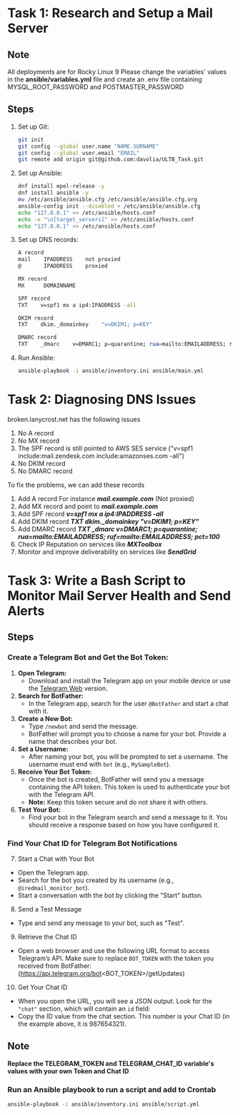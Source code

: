 # Task 1: Research and Setup a Mail Server

## Note
All deployments are for Rocky Linux 9
Please change the variables' values in the **ansible/variables.yml** file and create an .env file containing MYSQL_ROOT_PASSWORD and POSTMASTER_PASSWORD

## Steps
1. Set up Git:
   ```bash
   git init
   git config --global user.name "NAME.SURNAME"
   git config --global user.email "EMAIL"
   git remote add origin git@github.com:davolia/ULTB_Task.git
   ```
2. Set up Ansible:
   ```bash
   dnf install epel-release -y
   dnf install ansible -y
   mv /etc/ansible/ansible.cfg /etc/ansible/ansible.cfg.org
   ansible-config init --disabled > /etc/ansible/ansible.cfg
   echo "127.0.0.1" >> /etc/ansible/hosts.conf
   echo -e "\n[target_servers]" >> /etc/ansible/hosts.conf
   echo "127.0.0.1" >> /etc/ansible/hosts.conf
   ```
3. Set up DNS records:
   ```bash
   A record
   mail    IPADDRESS    not proxied
   @       IPADDRESS    proxied

   MX record
   MX      DOMAINNAME

   SPF record
   TXT    v=spf1 mx a ip4:IPADDRESS -all

   DKIM record
   TXT    dkim._domainkey    "v=DKIM1; p=KEY"

   DMARC record
   TXT    _dmarc    v=DMARC1; p=quarantine; rua=mailto:EMAILADDRESS; ruf=mailto:EMAILADDRESS; pct=100
   ```
4. Run Ansible:
   ```bash
   ansible-playbook -i ansible/inventory.ini ansible/main.yml
   ```


# Task 2:  Diagnosing DNS Issues

broken.lanycrost.net has the following issues

1. No A record
2. No MX record
3. The SPF record is still pointed to AWS SES service ("v=spf1 include:mail.zendesk.com include:amazonses.com -all")
4. No DKIM record
5. No DMARC record

To fix the problems, we can add these records

1. Add A record For instance ***mail.example.com*** (Not proxied)
2. Add MX record and point to ***mail.example.com***
3. Add SPF record ***v=spf1 mx a ip4:IPADDRESS -all***
4. Add DKIM record ***TXT    dkim._domainkey    "v=DKIM1; p=KEY"***
5. Add DMARC record ***TXT    _dmarc    v=DMARC1; p=quarantine; rua=mailto:EMAILADDRESS; ruf=mailto:EMAILADDRESS; pct=100***
6. Check IP Reputation on services like ***MXToolbox***
7. Monitor and improve deliverability on services like ***SendGrid***



# Task 3: Write a Bash Script to Monitor Mail Server Health and Send Alerts

## Steps

### Create a Telegram Bot and Get the Bot Token:

1. **Open Telegram:**
   - Download and install the Telegram app on your mobile device or use the [Telegram Web](https://web.telegram.org/) version.
2. **Search for BotFather:**
   - In the Telegram app, search for the user `@BotFather` and start a chat with it.
3. **Create a New Bot:**
   - Type `/newbot` and send the message.
   - BotFather will prompt you to choose a name for your bot. Provide a name that describes your bot.
4. **Set a Username:**
   - After naming your bot, you will be prompted to set a username. The username must end with `bot` (e.g., `MySampleBot`).
5. **Receive Your Bot Token:**
   - Once the bot is created, BotFather will send you a message containing the API token. This token is used to authenticate your bot with the Telegram API.
   - **Note:** Keep this token secure and do not share it with others.
6. **Test Your Bot:**
   - Find your bot in the Telegram search and send a message to it. You should receive a response based on how you have configured it.
  

### Find Your Chat ID for Telegram Bot Notifications

7. Start a Chat with Your Bot
- Open the Telegram app.
- Search for the bot you created by its username (e.g., `@iredmail_monitor_bot`).
- Start a conversation with the bot by clicking the "Start" button.
8. Send a Test Message
- Type and send any message to your bot, such as "Test".
9. Retrieve the Chat ID
- Open a web browser and use the following URL format to access Telegram’s API. Make sure to replace `BOT_TOKEN` with the token you received from BotFather: (https://api.telegram.org/bot<BOT_TOKEN>/getUpdates)
10. Get Your Chat ID
- When you open the URL, you will see a JSON output. Look for the `"chat"` section, which will contain an `id` field:
- Copy the ID value from the chat section. This number is your Chat ID (in the example above, it is 987654321).
  
## Note 
**Replace the TELEGRAM_TOKEN and TELEGRAM_CHAT_ID variable's values with your own Token and Chat ID**

### Run an Ansible playbook to run a script and add to Crontab

``` bash
ansible-playbook -i ansible/inventory.ini ansible/script.yml
```
 
